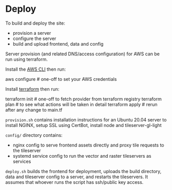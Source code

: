 # Deploy

To build and deploy the site:

- provision a server
- configure the server
- build and upload frontend, data and config

Server provision (and related DNS/access configuration) for AWS can be run
using terraform.

Install the
[AWS CLI](https://docs.aws.amazon.com/cli/latest/userguide/cli-chap-install.html)
then run:

  aws configure   # one-off to set your AWS credentials

Install [terraform](https://www.terraform.io/) then run:

  terraform init  # one-off to fetch provider from terraform registry
  terraform plan  # to see what actions will be taken in detail
  terraform apply # rerun after any change to main.tf

`provision.sh` contains installation instructions for an Ubuntu 20.04 server to
install NGINX, setup SSL using CertBot, install node and tileserver-gl-light

`config/` directory contains:

- nginx config to serve frontend assets directly and proxy tile requests to the
  tileserver
- systemd service config to run the vector and raster tileservers as services

`deploy.sh` builds the frontend for deployment, uploads the build directory,
data and tileserver config to a server, and restarts the tileservers. It assumes
that whoever runs the script has ssh/public key access.
